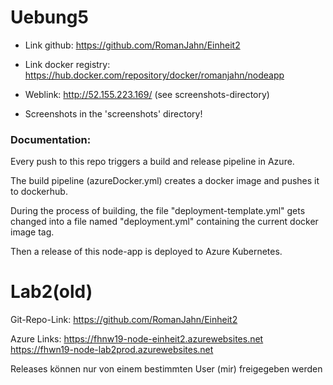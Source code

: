 # Uebung5

* Link github: https://github.com/RomanJahn/Einheit2

* Link docker registry: https://hub.docker.com/repository/docker/romanjahn/nodeapp

* Weblink: http://52.155.223.169/ (see screenshots-directory)

* Screenshots in the 'screenshots' directory!

### Documentation:
Every push to this repo triggers a build and release pipeline in Azure.

The build pipeline (azureDocker.yml) creates a docker image and pushes it to dockerhub.

During the process of building, the file "deployment-template.yml" gets changed into a file
named "deployment.yml" containing the current docker image tag.

Then a release of this node-app is deployed to Azure Kubernetes.



# Lab2(old)
Git-Repo-Link:
https://github.com/RomanJahn/Einheit2

Azure Links:
https://fhnw19-node-einheit2.azurewebsites.net
https://fhwn19-node-lab2prod.azurewebsites.net


Releases können nur von einem bestimmten User (mir) freigegeben werden